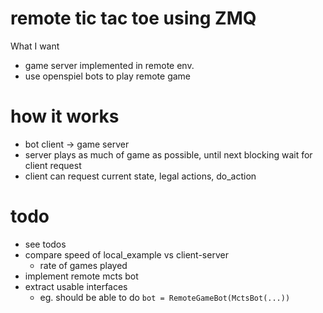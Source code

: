 # remote tic tac toe using ZMQ

What I want
- game server implemented in remote env.
- use openspiel bots to play remote game

# how it works
- bot client -> game server
- server plays as much of game as possible, until next blocking wait for client
  request
- client can request current state, legal actions, do_action

# todo
- see todos
- compare speed of local_example vs client-server
  - rate of games played
- implement remote mcts bot
- extract usable interfaces
  - eg. should be able to do `bot = RemoteGameBot(MctsBot(...))`
